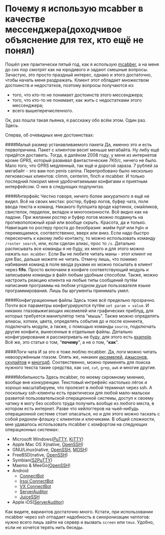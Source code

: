 Почему я использую mcabber в качестве мессенджера(доходчивое объяснение для тех, кто ещё не понял)
==================================================================================================

Пошёл уже практически пятый год, как я использую [mcabber](http://mcabber.com), а на меня до сих пор смотрят как на юродивого и задают смешные вопросы. Зачастую, это просто праздный интерес, однако и этого достаточно, чтобы начать меня раздражать. Клиент этот обладает множеством достоинств и недостатков, поэтому вопросы получаются из: 

+ того, что кто-то не понимает достоинств этого мессенджера;
+ того, что кто-то не понимает, как жить с недостатками этого мессенджера;
+ всего вышеперечисленного.

Ок, раз пошла такая пьянка, я расскажу обо всём этом. Один раз. Здесь.

Сперва, об очевидных мне достоинствах:

####Малый размер устанавливаемого пакета
Да, именно это и есть первопричина. Пакет с клиентом весит меньше мегабайта. Ну либу ещё придётся доставить. Тогда, в далёком 2008 году, у меня из интернетов кроме GPRS, который развивал фантастические 7Кб/с, ничего не было. Мало того, что GPRS медленный, так ещё и дорогой зараза. 7 рублей за мегабайт - это вам non penis canina. Перепробовано было несколько легковесных клиентов: climm, centerim, finch и mcabber. И только последний покорил меня удобочитаемыми конфигами и приятным интерфейсом. О них в следующих подпунктах.

####Интерфейс
Честно говоря, ничего более аккуратного я ещё не видел. Всё на своих местах: ростер, буфер логов, буфер чата, поле ввода текста и команд. Никакого буллшита вроде картинок, смайликов, свистелок, перделок, вкладок и многооконности. Всё видно как на ладони. При желании ростер и буфер логов можно подвинуть на противоположный край или вообще скрыть. Красота, да и только. Навигация по ростеру проста до безобразия: жмём `PgUP` или `PgDn` и перемещаемся, соответственно, вверх или вниз. Если надо быстро перескочить к какому либо контакту, то можно использовать команду `/roster search`, или, если сделан алиас, прос то `/s`. Детально расписывать все команды я не буду, их много и для этого можно нажать `man mcabber`. Если Вы не любите читать маны - этот клиент не для Вас, дальше можете не читать. Отмечу лишь, что помимо набивания команд в поле ввода руками их можно посылать в клиент через **fifo**. Просто включаем в конфиге соответствующий модуль и записываем команды в файл любым удобным способом. Также, можно настроить реакцию клиента на любые типы сообщений путём написания программы на любом угодном душе пользователя языке программирования. Лишь бы аргументы принимать умел.

####Конфигурационные файлы
Здесь тоже всё предельно прозрачно. Почти все параметры конфигурируются путём `set param = value`. И никаких глазовыжигающих иксемелей или графических приблуд, для которых требуется манипулятор типа "мышь". Также можно определять алиасы, хоткеи, цвета, определять события до и после коннекта, подключать модули, а также, с помощью команды `source`, подключать другие конфиги, вынесенные в отдельные файлы. Детально конфигурирование я рассматривать не буду, для этого есть [example](https://bitbucket.org/McKael/mcabber-crew/raw/tip/mcabber/mcabberrc.example). Всё же, это статья о том, "**почему**", а не о том, "**как**".

####Логи чата
И за это я тоже люблю mcabber. Да, логи можно читать невооружённым глазом. Опять же, никаких [иксемелей](http://ru.wikipedia.org/wiki/Xml), [джысонов](http://ru.wikipedia.org/wiki/JSON), [скулайтов](http://ru.wikipedia.org/wiki/SQLite) и [многодб](http://ru.wikipedia.org/wiki/MongoDB). Соотвественно, можно применять для поиска нужного текста такие средства, как `sed`, `cut`, `grep`, `awk` и многие другие.

####Мобильность
Здесь mcabber, по моему скромному мнению, вообще вне конкуренции. Текстовый интрефейс настолько лёгок и хорошо масштабируем, что пролезет в любой терминал через ssh. А поскольку ssh-клиенты есть практически для любой мало-мальски развитой пользовательской операционной системы, доступ к своему чатику я могу без особого труда получить вообще из любого места, в котором есть интернет. Разве что кейлоггеров на чьей-нибудь операционной системе стоит опасаться, но и для этого можно таскать с собой ридонли-флэшку с клиентом и ключиками. В общей сложности, мне удавалось использовать mcabber с комфортом на следующих операционных системах:

+ Microsoft Windows([PuTTY](http://www.chiark.greenend.org.uk/~sgtatham/putty/download.html), [KiTTY](http://www.9bis.net/kitty/)) 
+ Apple Mac OS X(native, [OpenSSH](http://www.openssh.com/))
+ GNU/Linux(native, [OpenSSH](http://www.openssh.com/), [MOSH](http://mosh.mit.edu))
+ FreeBSD(native, [OpenSSH](http://www.openssh.com/))
+ Symbian([S2PuTTY](http://sourceforge.net/projects/s2putty/))
+ Maemo & MeeGo([OpenSSH](http://www.openssh.com/))
+ Android
    + [ConnectBot](https://play.google.com/store/apps/details?id=org.connectbot)
    + [Irssi ConnectBot](https://play.google.com/store/apps/details?id=org.woltage.irssiconnectbot)
    + [VX ConnectBot](https://play.google.com/store/apps/details?id=sk.vx.connectbot)
    + [ServerAuditor](https://play.google.com/store/apps/details?id=com.crystalnix.gloria)
    + [JuiceSSH](https://play.google.com/store/apps/details?id=com.sonelli.juicessh)
+ Apple iOS([ServerAuditor](https://itunes.apple.com/ru/app/id549039908?mt=8))

Как видите, вариантов достаточно много. Кстати, при использовании mcabber через ssh отпадает надобность в синхронизации чатлогов: нужно всего лишь зайти на сервер и вызвать `screen` или `tmux`. Удобно, если не хочется терять нить беседы.
